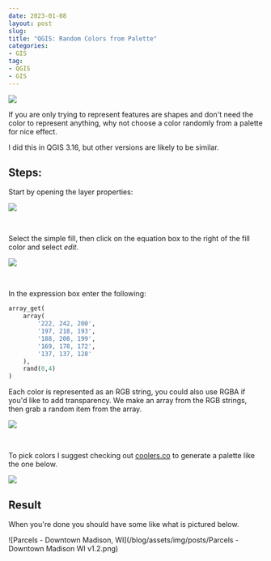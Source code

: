 ```yaml
---
date: 2023-01-08
layout: post
slug: 
title: "QGIS: Random Colors from Palette"
categories:
- GIS
tag:
- QGIS
- GIS
---
```


![](/blog/assets/img/posts/2023-01-08_banner.jpg)

If you are only trying to represent features are shapes and don't need the color to represent anything, why not choose a color randomly from a palette for nice effect.

I did this in QGIS 3.16, but other versions are likely to be similar.

## Steps:

Start by opening the layer properties:

![](/blog/assets/img/posts/2023-01-08_1.png)

<br>

Select the simple fill, then click on the equation box to the right of the fill color and select *edit*.

![](/blog/assets/img/posts/2023-01-08_2.png)

<br>

In the expression box enter the following:

```python
array_get(
    array( 
        '222, 242, 200',
        '197, 218, 193',
        '188, 208, 199',
        '169, 178, 172',
        '137, 137, 128'
    ),
    rand(0,4)
)
```

Each color is represented as an RGB string, you could also use RGBA if you'd like to add transparency. We make an array from the RGB strings, then grab a random item from the array.

![](/blog/assets/img/posts/2023-01-08_3.png)

<br>

To pick colors I suggest checking out [coolers.co](https://coolors.co/generate) to generate a palette like the one below.

![](/blog/assets/img/posts/2023-01-08_4.png)

## Result

When you're done you should have some like what is pictured below.

![Parcels - Downtown Madison, WI](/blog/assets/img/posts/Parcels - Downtown Madison WI v1.2.png)
